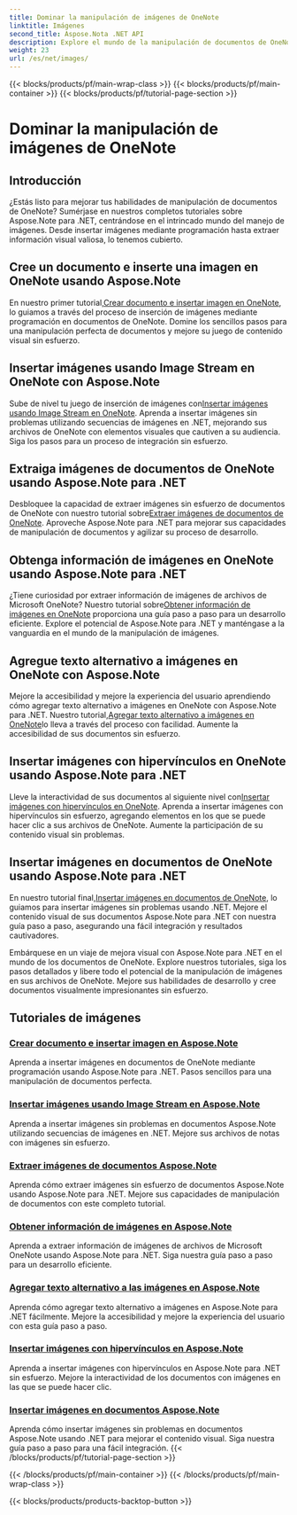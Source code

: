 ```yaml
---
title: Dominar la manipulación de imágenes de OneNote
linktitle: Imágenes
second_title: Aspose.Nota .NET API
description: Explore el mundo de la manipulación de documentos de OneNote con los tutoriales de Aspose.Note para .NET sobre manejo perfecto de imágenes. Eleve su contenido visual sin esfuerzo.
weight: 23
url: /es/net/images/
---
```


{{< blocks/products/pf/main-wrap-class >}}
{{< blocks/products/pf/main-container >}}
{{< blocks/products/pf/tutorial-page-section >}}

# Dominar la manipulación de imágenes de OneNote

## Introducción

¿Estás listo para mejorar tus habilidades de manipulación de documentos de OneNote? Sumérjase en nuestros completos tutoriales sobre Aspose.Note para .NET, centrándose en el intrincado mundo del manejo de imágenes. Desde insertar imágenes mediante programación hasta extraer información visual valiosa, lo tenemos cubierto.

## Cree un documento e inserte una imagen en OneNote usando Aspose.Note
 En nuestro primer tutorial,[Crear documento e insertar imagen en OneNote](./build-doc-insert-image/), lo guiamos a través del proceso de inserción de imágenes mediante programación en documentos de OneNote. Domine los sencillos pasos para una manipulación perfecta de documentos y mejore su juego de contenido visual sin esfuerzo.

## Insertar imágenes usando Image Stream en OneNote con Aspose.Note
 Sube de nivel tu juego de inserción de imágenes con[Insertar imágenes usando Image Stream en OneNote](./insert-image-using-image-stream/). Aprenda a insertar imágenes sin problemas utilizando secuencias de imágenes en .NET, mejorando sus archivos de OneNote con elementos visuales que cautiven a su audiencia. Siga los pasos para un proceso de integración sin esfuerzo.

## Extraiga imágenes de documentos de OneNote usando Aspose.Note para .NET
 Desbloquee la capacidad de extraer imágenes sin esfuerzo de documentos de OneNote con nuestro tutorial sobre[Extraer imágenes de documentos de OneNote](./extract-images/). Aproveche Aspose.Note para .NET para mejorar sus capacidades de manipulación de documentos y agilizar su proceso de desarrollo.

## Obtenga información de imágenes en OneNote usando Aspose.Note para .NET
 ¿Tiene curiosidad por extraer información de imágenes de archivos de Microsoft OneNote? Nuestro tutorial sobre[Obtener información de imágenes en OneNote](./get-info-of-images/) proporciona una guía paso a paso para un desarrollo eficiente. Explore el potencial de Aspose.Note para .NET y manténgase a la vanguardia en el mundo de la manipulación de imágenes.

## Agregue texto alternativo a imágenes en OneNote con Aspose.Note
 Mejore la accesibilidad y mejore la experiencia del usuario aprendiendo cómo agregar texto alternativo a imágenes en OneNote con Aspose.Note para .NET. Nuestro tutorial,[Agregar texto alternativo a imágenes en OneNote](./image-alternative-text/)lo lleva a través del proceso con facilidad. Aumente la accesibilidad de sus documentos sin esfuerzo.

## Insertar imágenes con hipervínculos en OneNote usando Aspose.Note para .NET
 Lleve la interactividad de sus documentos al siguiente nivel con[Insertar imágenes con hipervínculos en OneNote](./insert-image-hyperlink/). Aprenda a insertar imágenes con hipervínculos sin esfuerzo, agregando elementos en los que se puede hacer clic a sus archivos de OneNote. Aumente la participación de su contenido visual sin problemas.

## Insertar imágenes en documentos de OneNote usando Aspose.Note para .NET
 En nuestro tutorial final,[Insertar imágenes en documentos de OneNote](./insert-images/), lo guiamos para insertar imágenes sin problemas usando .NET. Mejore el contenido visual de sus documentos Aspose.Note para .NET con nuestra guía paso a paso, asegurando una fácil integración y resultados cautivadores.

Embárquese en un viaje de mejora visual con Aspose.Note para .NET en el mundo de los documentos de OneNote. Explore nuestros tutoriales, siga los pasos detallados y libere todo el potencial de la manipulación de imágenes en sus archivos de OneNote. Mejore sus habilidades de desarrollo y cree documentos visualmente impresionantes sin esfuerzo.
## Tutoriales de imágenes
### [Crear documento e insertar imagen en Aspose.Note](./build-doc-insert-image/)
Aprenda a insertar imágenes en documentos de OneNote mediante programación usando Aspose.Note para .NET. Pasos sencillos para una manipulación de documentos perfecta.
### [Insertar imágenes usando Image Stream en Aspose.Note](./insert-image-using-image-stream/)
Aprenda a insertar imágenes sin problemas en documentos Aspose.Note utilizando secuencias de imágenes en .NET. Mejore sus archivos de notas con imágenes sin esfuerzo.
### [Extraer imágenes de documentos Aspose.Note](./extract-images/)
Aprenda cómo extraer imágenes sin esfuerzo de documentos Aspose.Note usando Aspose.Note para .NET. Mejore sus capacidades de manipulación de documentos con este completo tutorial.
### [Obtener información de imágenes en Aspose.Note](./get-info-of-images/)
Aprenda a extraer información de imágenes de archivos de Microsoft OneNote usando Aspose.Note para .NET. Siga nuestra guía paso a paso para un desarrollo eficiente.
### [Agregar texto alternativo a las imágenes en Aspose.Note](./image-alternative-text/)
Aprenda cómo agregar texto alternativo a imágenes en Aspose.Note para .NET fácilmente. Mejore la accesibilidad y mejore la experiencia del usuario con esta guía paso a paso.
### [Insertar imágenes con hipervínculos en Aspose.Note](./insert-image-hyperlink/)
Aprenda a insertar imágenes con hipervínculos en Aspose.Note para .NET sin esfuerzo. Mejore la interactividad de los documentos con imágenes en las que se puede hacer clic.
### [Insertar imágenes en documentos Aspose.Note](./insert-images/)
Aprenda cómo insertar imágenes sin problemas en documentos Aspose.Note usando .NET para mejorar el contenido visual. Siga nuestra guía paso a paso para una fácil integración.
{{< /blocks/products/pf/tutorial-page-section >}}

{{< /blocks/products/pf/main-container >}}
{{< /blocks/products/pf/main-wrap-class >}}

{{< blocks/products/products-backtop-button >}}
